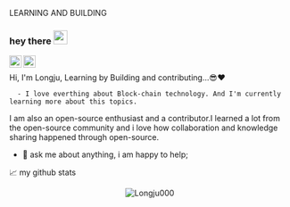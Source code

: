 LEARNING AND BUILDING


### hey there <img src="https://media.giphy.com/media/hvRJCLFzcasrR4ia7z/giphy.gif" width="25px">
<a href="https://twitter.com/_longju_">
  <img align="left" alt="_longju_" | Twitter" width="22px" src="https://raw.githubusercontent.com/peterthehan/peterthehan/master/assets/twitter.svg" />
</a>
<a href="https://www.linkedin.com/in/thongpanglongju/">
  <img align="left" alt="Longju's LinkedIN" width="22px" src="https://raw.githubusercontent.com/peterthehan/peterthehan/master/assets/linkedin.svg" />
</a>
                          
                                

<br />

Hi, I'm Longju, Learning by Building and contributing...😎❤
       
      - I love everthing about Block-chain technology. And I'm currently learning more about this topics.
                                                            

I am also an open-source enthusiast and a contributor.I learned a lot from the open-source community and i love how collaboration and knowledge sharing happened through open-source.

- 💬 ask me about anything, i am happy to help;


📈 my github stats

<p align="center"> <img src="https://github-readme-stats.vercel.app/api?username=Longju000&show_icons=true&theme=gotham" alt="Longju000" />




